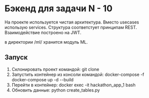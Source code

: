 # Бэкенд для задачи N - 10

На проекте используется чистая архитектура.
Вместо usecases использую services.
Структура соответстует принципам REST.
Взаимодействие построено на JWT.

в директории /ml/ хранится модуль ML.

## Запуск
1. Склонировать проект командой: git clone
2. Запустить контейнер из консоли командой: docker-compose -f docker-compose up -d --build 
3. Перейти в контейнер: docker exec -it hackathon_app_1 bash
4. Обновить данные: python create_tables.py

